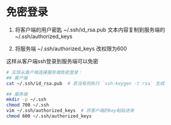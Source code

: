 # 免密登录

1. 将客户端的用户密匙 ~/.ssh/id_rsa.pub 文本内容复制到服务端的 ~/.ssh/authorized_keys

2. 将服务端 ~/.ssh/authorized_keys 改权限为600

这样从客户端ssh登录到服务端可以免密

```bash
# 实现从客户端连接服务端免密登录：
## 客户端
cat ~/.ssh/id_rsa.pub  # 若没有则执行 `ssh-keygen -t rsa` 生成

## 服务端
mkdir -p ~/.ssh
chmod 700 ~/.ssh
vim ~/.ssh/authorized_keys  # 将客户端的key粘贴进来
chmod 600 ~/.ssh/authorized_keys
```

